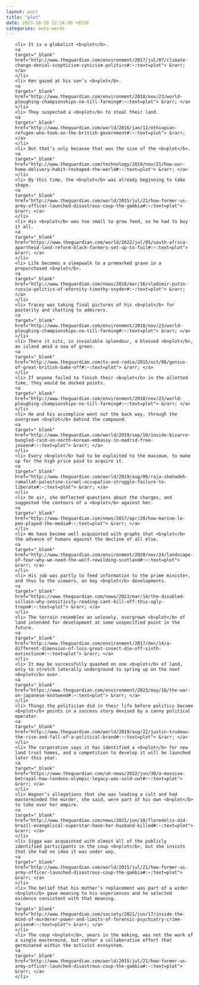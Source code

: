```yaml
---
layout: post
title: "plot"
date: 2023-10-10 12:34:56 +0530
categories: auto-words
---
```

<ol>

    <li> It is a globalist <b>plot</b>.
    <a 
    target="_blank" 
    href="http://www.theguardian.com/environment/2017/jul/07/climate-change-denial-scepticism-cynicism-politics#:~:text=plot"> &rarr; </a>
    </li>
    <li> Ken gazed at his son’s <b>plot</b>.
    <a 
    target="_blank" 
    href="http://www.theguardian.com/environment/2018/nov/23/world-ploughing-championships-no-till-farming#:~:text=plot"> &rarr; </a>
    </li>
    <li> They suspected a <b>plot</b> to steal their land.
    <a 
    target="_blank" 
    href="http://www.theguardian.com/world/2016/jan/12/ethiopian-refugee-who-took-on-the-british-government#:~:text=plot"> &rarr; </a>
    </li>
    <li> But that’s only because that was the size of the <b>plot</b>.
    <a 
    target="_blank" 
    href="http://www.theguardian.com/technology/2019/nov/21/how-our-home-delivery-habit-reshaped-the-world#:~:text=plot"> &rarr; </a>
    </li>
    <li> By this time, the <b>plot</b> was already beginning to take shape.
    <a 
    target="_blank" 
    href="http://www.theguardian.com/world/2015/jul/21/how-former-us-army-officer-launched-disastrous-coup-the-gambia#:~:text=plot"> &rarr; </a>
    </li>
    <li> His <b>plot</b> was too small to grow feed, so he had to buy it all.
    <a 
    target="_blank" 
    href="https://www.theguardian.com/world/2022/jul/05/south-africa-apartheid-land-reform-black-farmers-set-up-to-fail#:~:text=plot"> &rarr; </a>
    </li>
    <li> Life becomes a sleepwalk to a premarked grave in a prepurchased <b>plot</b>.
    <a 
    target="_blank" 
    href="http://www.theguardian.com/news/2018/mar/16/vladimir-putin-russia-politics-of-eternity-timothy-snyder#:~:text=plot"> &rarr; </a>
    </li>
    <li> Tracey was taking final pictures of his <b>plot</b> for posterity and chatting to admirers.
    <a 
    target="_blank" 
    href="http://www.theguardian.com/environment/2018/nov/23/world-ploughing-championships-no-till-farming#:~:text=plot"> &rarr; </a>
    </li>
    <li> There it sits, in inviolable splendour, a blessed <b>plot</b>, an island amid a sea of green.
    <a 
    target="_blank" 
    href="http://www.theguardian.com/tv-and-radio/2015/oct/06/genius-of-great-british-bake-off#:~:text=plot"> &rarr; </a>
    </li>
    <li> If anyone failed to finish their <b>plot</b> in the allotted time, they would be docked points.
    <a 
    target="_blank" 
    href="http://www.theguardian.com/environment/2018/nov/23/world-ploughing-championships-no-till-farming#:~:text=plot"> &rarr; </a>
    </li>
    <li> He and his accomplice went out the back way, through the overgrown <b>plot</b> behind the compound.
    <a 
    target="_blank" 
    href="http://www.theguardian.com/world/2019/sep/10/inside-bizarre-bungled-raid-on-north-korean-embassy-in-madrid-free-joseon#:~:text=plot"> &rarr; </a>
    </li>
    <li> Every <b>plot</b> had to be exploited to the maximum, to make up for the high price paid to acquire it.
    <a 
    target="_blank" 
    href="http://www.theguardian.com/world/2019/aug/08/raja-shehadeh-ramallah-palestine-israel-occupation-struggle-failure-to-liberate#:~:text=plot"> &rarr; </a>
    </li>
    <li> On air, she deflected questions about the charges, and suggested the contours of a <b>plot</b> against her.
    <a 
    target="_blank" 
    href="http://www.theguardian.com/news/2017/apr/20/how-marine-le-pen-played-the-media#:~:text=plot"> &rarr; </a>
    </li>
    <li> We have become well acquainted with graphs that <b>plot</b> the advance of humans against the decline of all else.
    <a 
    target="_blank" 
    href="http://www.theguardian.com/environment/2020/nov/24/landscape-of-fear-why-we-need-the-wolf-rewilding-scotland#:~:text=plot"> &rarr; </a>
    </li>
    <li> His job was partly to feed information to the prime minister, and thus to the viewers, on key <b>plot</b> developments.
    <a 
    target="_blank" 
    href="https://www.theguardian.com/news/2023/mar/14/the-disabled-villain-why-sensitivity-reading-cant-kill-off-this-ugly-trope#:~:text=plot"> &rarr; </a>
    </li>
    <li> The terrain resembles an unlovely, overgrown <b>plot</b> of land intended for development at some unspecified point in the future.
    <a 
    target="_blank" 
    href="http://www.theguardian.com/environment/2017/dec/14/a-different-dimension-of-loss-great-insect-die-off-sixth-extinction#:~:text=plot"> &rarr; </a>
    </li>
    <li> It may be successfully quashed on one <b>plot</b> of land, only to stretch laterally underground to spring up on the next <b>plot</b> over.
    <a 
    target="_blank" 
    href="https://www.theguardian.com/environment/2023/may/16/the-war-on-japanese-knotweed#:~:text=plot"> &rarr; </a>
    </li>
    <li> Things the politician did in their life before politics become <b>plot</b> points in a success story devised by a canny political operator.
    <a 
    target="_blank" 
    href="http://www.theguardian.com/world/2019/aug/22/justin-trudeau-the-rise-and-fall-of-a-political-brand#:~:text=plot"> &rarr; </a>
    </li>
    <li> The corporation says it has identified a <b>plot</b> for new land trust homes, and a competition to develop it will be launched later this year.
    <a 
    target="_blank" 
    href="https://www.theguardian.com/uk-news/2022/jun/30/a-massive-betrayal-how-londons-olympic-legacy-was-sold-out#:~:text=plot"> &rarr; </a>
    </li>
    <li> Wagner’s allegations that she was leading a cult and had masterminded the murder, she said, were part of his own <b>plot</b> to take over her empire.
    <a 
    target="_blank" 
    href="http://www.theguardian.com/news/2021/jun/10/floredelis-did-brazil-evangelical-superstar-have-her-husband-killed#:~:text=plot"> &rarr; </a>
    </li>
    <li> Sigga was acquainted with almost all of the publicly identified participants in the coup <b>plot</b>, but she insists that she had no idea it was under way.
    <a 
    target="_blank" 
    href="http://www.theguardian.com/world/2015/jul/21/how-former-us-army-officer-launched-disastrous-coup-the-gambia#:~:text=plot"> &rarr; </a>
    </li>
    <li> The belief that his mother’s replacement was part of a wider <b>plot</b> gave meaning to his experiences and he selected evidence consistent with that meaning.
    <a 
    target="_blank" 
    href="http://www.theguardian.com/society/2021/jun/17/inside-the-mind-of-murderer-power-and-limits-of-forensic-psychiatry-crime-prison#:~:text=plot"> &rarr; </a>
    </li>
    <li> The coup <b>plot</b>, years in the making, was not the work of a single mastermind, but rather a collaborative effort that germinated within the activist ecosystem.
    <a 
    target="_blank" 
    href="http://www.theguardian.com/world/2015/jul/21/how-former-us-army-officer-launched-disastrous-coup-the-gambia#:~:text=plot"> &rarr; </a>
    </li>